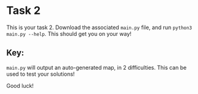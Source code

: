# Task 2

This is your task 2. Download the associated `main.py` file, and run `python3 main.py --help`. This should get you on your way!

## Key:
`main.py` will output an auto-generated map, in 2 difficulties. This can be used to test your solutions!

Good luck!